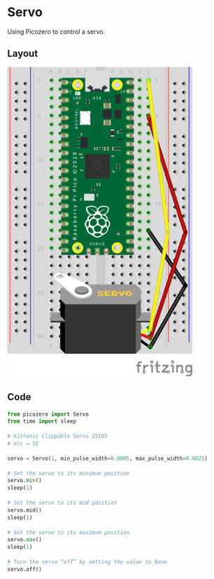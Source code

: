 # Servo

Using Picozero to control a servo.

## Layout

![Servo Layout](media/servo.png)

## Code

``` python
from picozero import Servo
from time import sleep

# Kitronic Clippable Servo 25105
# Vcc = 5V

servo = Servo(1, min_pulse_width=0.0005, max_pulse_width=0.0025)

# Set the servo to its minimum position
servo.min()
sleep(1)

# Set the servo to its mid position
servo.mid()
sleep(1)

# Set the servo to its maximum position
servo.max()
sleep(1)

# Turn the servo “off” by setting the value to None
servo.off()
```
